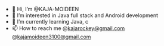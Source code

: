 - 👋 Hi, I’m @KAJA-MOIDEEN
- 👀 I’m interested in Java full stack and Android development 
- 🌱 I’m currently learning Java, c
- 📫 How to reach me @kajarockey@gmail.com
@kajamoideen3100@gmail.com
